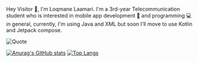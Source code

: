 Hey Visitor 👋, I'm Loqmane Laamari.
I'm a 3rd-year Telecommunication student who is interested in mobile app development 📱 and programming 💻 in general, currently, I'm using Java and XML but soon I'll move to use Kotlin and Jetpack compose.

![Quote](https://github-readme-quotes-bay.vercel.app/quote?font=Redressed&theme=radical&animation=grow_out_in)

[![Anurag's GitHub stats](https://github-readme-stats.vercel.app/api?username=lokmanlmr&show_icons=true&theme=radical)](https://github.com/anuraghazra/github-readme-stats) [![Top Langs](https://github-readme-stats.vercel.app/api/top-langs/?username=lokmanlmr&show_icons=true&theme=radical)](https://github.com/anuraghazra/github-readme-stats)



